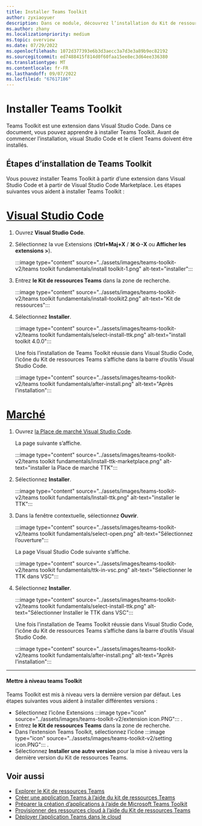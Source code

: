 ```yaml
---
title: Installer Teams Toolkit
author: zyxiaoyuer
description: Dans ce module, découvrez l’installation du Kit de ressources Teams
ms.author: zhany
ms.localizationpriority: medium
ms.topic: overview
ms.date: 07/29/2022
ms.openlocfilehash: 1072d377393e6b3d3aecc3a7d3e3a89b9ec82192
ms.sourcegitcommit: ed7488415f814d0f60faa15ee8ec3d64ee336380
ms.translationtype: MT
ms.contentlocale: fr-FR
ms.lasthandoff: 09/07/2022
ms.locfileid: "67617186"
---
```

# <a name="install-teams-toolkit"></a>Installer Teams Toolkit

Teams Toolkit est une extension dans Visual Studio Code. Dans ce document, vous pouvez apprendre à installer Teams Toolkit. Avant de commencer l’installation, visual Studio Code et le client Teams doivent être installés.

## <a name="steps-to-install-teams-toolkit"></a>Étapes d’installation de Teams Toolkit

Vous pouvez installer Teams Toolkit à partir d’une extension dans Visual Studio Code et à partir de Visual Studio Code Marketplace. Les étapes suivantes vous aident à installer Teams Toolkit :

# <a name="visual-studio-code"></a>[Visual Studio Code](#tab/vscode)

1. Ouvrez **Visual Studio Code**.
1. Sélectionnez la vue Extensions (**Ctrl+Maj+X** / **⌘⇧-X** ou **Afficher les extensions >**).

   :::image type="content" source="../assets/images/teams-toolkit-v2/teams toolkit fundamentals/install toolkit-1.png" alt-text="installer":::

1. Entrez **le Kit de ressources Teams** dans la zone de recherche.

   :::image type="content" source="../assets/images/teams-toolkit-v2/teams toolkit fundamentals/install-toolkit2.png" alt-text="Kit de ressources":::

1. Sélectionnez **Installer**.
  
   :::image type="content" source="../assets/images/teams-toolkit-v2/teams toolkit fundamentals/select-install-ttk.png" alt-text="install toolkit 4.0.0":::

   Une fois l’installation de Teams Toolkit réussie dans Visual Studio Code, l’icône du Kit de ressources Teams s’affiche dans la barre d’outils Visual Studio Code.

   :::image type="content" source="../assets/images/teams-toolkit-v2/teams toolkit fundamentals/after-install.png" alt-text="Après l’installation":::

# <a name="marketplace"></a>[Marché](#tab/marketplace)

1. Ouvrez [la Place de marché Visual Studio Code](https://marketplace.visualstudio.com/items?itemName=TeamsDevApp.ms-teams-vscode-extension).

   La page suivante s’affiche.

   :::image type="content" source="../assets/images/teams-toolkit-v2/teams toolkit fundamentals/install-ttk-marketplace.png" alt-text="installer la Place de marché TTK":::

1. Sélectionnez **Installer**.

   :::image type="content" source="../assets/images/teams-toolkit-v2/teams toolkit fundamentals/Install-ttk.png" alt-text="installer le TTK":::

1. Dans la fenêtre contextuelle, sélectionnez **Ouvrir**.

   :::image type="content" source="../assets/images/teams-toolkit-v2/teams toolkit fundamentals/select-open.png" alt-text="Sélectionnez l’ouverture":::

   La page Visual Studio Code suivante s’affiche.

   :::image type="content" source="../assets/images/teams-toolkit-v2/teams toolkit fundamentals/ttk-in-vsc.png" alt-text="Sélectionner le TTK dans VSC":::

1. Sélectionnez **Installer**.

   :::image type="content" source="../assets/images/teams-toolkit-v2/teams toolkit fundamentals/select-install-ttk.png" alt-text="Sélectionner Installer le TTK dans VSC":::

   Une fois l’installation de Teams Toolkit réussie dans Visual Studio Code, l’icône du Kit de ressources Teams s’affiche dans la barre d’outils Visual Studio Code.

   :::image type="content" source="../assets/images/teams-toolkit-v2/teams toolkit fundamentals/after-install.png" alt-text="Après l’installation":::

---

#### <a name="upgrade-teams-toolkit"></a>Mettre à niveau teams Toolkit

Teams Toolkit est mis à niveau vers la dernière version par défaut. Les étapes suivantes vous aident à installer différentes versions :

* Sélectionnez l’icône Extensions :::image type="icon" source="../assets/images/teams-toolkit-v2/extension icon.PNG"::: .
* Entrez **le Kit de ressources Teams**  dans la zone de recherche.
* Dans l’extension Teams Toolkit, sélectionnez l’icône :::image type="icon" source="../assets/images/teams-toolkit-v2/setting icon.PNG"::: .
* Sélectionnez **Installer une autre version** pour la mise à niveau vers la dernière version du Kit de ressources Teams.

## <a name="see-also"></a>Voir aussi

* [Explorer le Kit de ressources Teams](explore-Teams-Toolkit.md)
* [Créer une application Teams à l’aide du kit de ressources Teams](create-new-project.md)
* [Préparer la création d’applications à l’aide de Microsoft Teams Toolkit](build-environments.md)
* [Provisionner des ressources cloud à l’aide du Kit de ressources Teams](provision.md)
* [Déployer l’application Teams dans le cloud](deploy.md)
